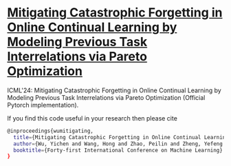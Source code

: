 # [Mitigating Catastrophic Forgetting in Online Continual Learning by Modeling Previous Task Interrelations via Pareto Optimization]([https://github.com/WuYichen-97/Meta-Continual-Learning-Revisited-ICLR2024](https://openreview.net/pdf?id=olbTrkWo1D)) 
ICML'24: Mitigating Catastrophic Forgetting in Online Continual Learning by Modeling Previous Task Interrelations via Pareto Optimization  (Official Pytorch implementation).  


If you find this code useful in your research then please cite  
```bash
@inproceedings{wumitigating,
  title={Mitigating Catastrophic Forgetting in Online Continual Learning by Modeling Previous Task Interrelations via Pareto Optimization},
  author={Wu, Yichen and Wang, Hong and Zhao, Peilin and Zheng, Yefeng and Wei, Ying and Huang, Long-Kai},
  booktitle={Forty-first International Conference on Machine Learning}
}
``` 
